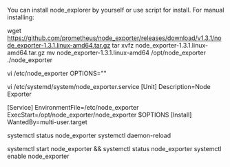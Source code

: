 You can install node_explorer by yourself or use script for install. For manual installing:

wget https://github.com/prometheus/node_exporter/releases/download/v1.3.1/node_exporter-1.3.1.linux-amd64.tar.gz
tar xvfz node_exporter-1.3.1.linux-amd64.tar.gz
mv node_exporter-1.3.1.linux-amd64 /opt/node_exporter
./node_exporter

vi /etc/node_exporter
OPTIONS=""

vi /etc/systemd/system/node_exporter.service
[Unit]
Description=Node Exporter

[Service]
EnvironmentFile=/etc/node_exporter
ExecStart=/opt/node_exporter/node_exporter $OPTIONS
[Install]
WantedBy=multi-user.target

systemctl status node_exporter
systemctl daemon-reload

systemctl start node_exporter && systemctl status node_exporter
systemctl enable node_exporter
